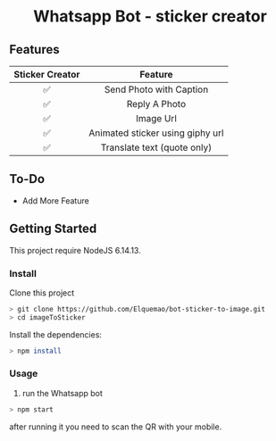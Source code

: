 <div align="center">

# Whatsapp Bot - sticker creator

</div>



## Features

| Sticker Creator |                Feature           |
| :-----------: | :--------------------------------: |
|       ✅       | Send Photo with Caption          |
|       ✅       | Reply A Photo                    |
|       ✅       | Image Url                        |
|       ✅       | Animated sticker using giphy url |
|       ✅       | Translate text (quote only)    |

## To-Do
 - Add More Feature

## Getting Started

This project require NodeJS 6.14.13.

### Install
Clone this project

```bash
> git clone https://github.com/Elquemao/bot-sticker-to-image.git
> cd imageToSticker
```

Install the dependencies:

```bash
> npm install
```

### Usage
1. run the Whatsapp bot

```bash
> npm start
```

after running it you need to scan the QR with your mobile.

